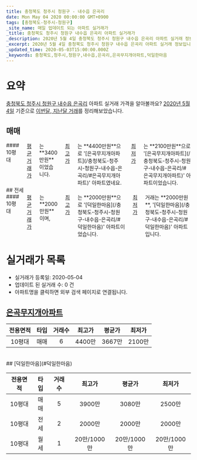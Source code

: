 ```yaml
---
title: 충청북도 청주시 청원구 - 내수읍 은곡리
date: Mon May 04 2020 00:00:00 GMT+0900
tags: [충청북도-청주시-청원구]
_site_name: 매일 업데이트 되는 아파트 실거래가
_title: 충청북도 청주시 청원구 내수읍 은곡리 아파트 실거래가
_description: 2020년 5월 4일 충청북도 청주시 청원구 내수읍 은곡리 아파트 실거래 정보입니다. 2건 아파트 정보가 있습니다.
_excerpt: 2020년 5월 4일 충청북도 청주시 청원구 내수읍 은곡리 아파트 실거래 정보입니다. 2건 아파트 정보가 있습니다.
_updated_time: 2020-05-03T15:00:00.000Z
_keywords: 충청북도,청주시,청원구,내수읍,은곡리,은곡무지개아파트,덕일한마음
---
```





# 요약
<ins>충청북도 청주시 청원구 내수읍 은곡리</ins> 아파트 실거래 가격을 알아볼까요? <ins>2020년 5월 4일</ins> 기준으로 <ins>이번달, 지난달 거래</ins>를 정리해보았습니다.

## 매매
<div class="container">
<div class="twelve columns" markdown="1">
#### 10평대
<ins>평균 거래가</ins>는 **3400만원**이었습니다. <ins>최고가</ins>는 **4400만원**으로 '[은곡무지개아파트](/충청북도-청주시-청원구-내수읍-은곡리/#은곡무지개아파트)' 아파트였네요. <ins>최저가</ins>는 **2100만원**으로 '[은곡무지개아파트](/충청북도-청주시-청원구-내수읍-은곡리/#은곡무지개아파트)' 아파트이었습니다.
</div>
</div>
## 전세
<div class="container">
<div class="twelve columns" markdown="1">
#### 10평대
<ins>평균 거래가</ins>는 **2000만원**이며, <ins>최고가</ins>는 **2000만원**으로 '[덕일한마음](/충청북도-청주시-청원구-내수읍-은곡리/#덕일한마음)' 아파트이었습니다. <ins>최저가</ins> 거래는 **2000만원**, '[덕일한마음](/충청북도-청주시-청원구-내수읍-은곡리/#덕일한마음)' 아파트입니다.
</div>
</div>



# 실거래가 목록
- 실거래가 등록일: 2020-05-04
- 업데이트 된 실거래 수: 0 건
- 아파트명을 클릭하면 외부 검색 페이지로 연결됩니다.

## [은곡무지개아파트](#은곡무지개아파트)

|전용면적|타입|거래수|최고가|평균가|최저가|
|:---:|:---:|:---:|:---:|:---:|:---:|
|10평대|<span class="deal-type-1">매매</span>|6|4400만|3667만|2100만|

<br/>
## [덕일한마음](#덕일한마음)

|전용면적|타입|거래수|최고가|평균가|최저가|
|:---:|:---:|:---:|:---:|:---:|:---:|
|10평대|<span class="deal-type-1">매매</span>|5|3900만|3080만|2500만|
|10평대|<span class="deal-type-2">전세</span>|2|2000만|2000만|2000만|
|10평대|<span class="deal-type-3">월세</span>|1|20만/1000만|20만/1000만|20만/1000만|

<br/>



